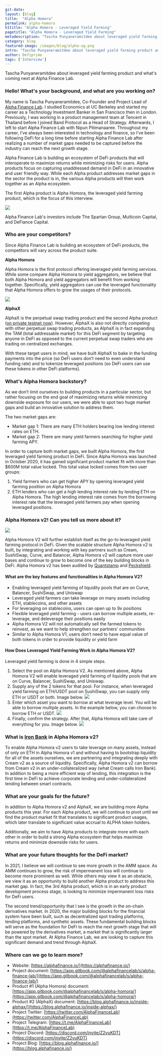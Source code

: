 ```yaml
---
git-date:
layout: [blog]
title:  "Alpha Homora"
permalink: alpha-homora
h1title: "Alpha Homora - Leveraged Yield Farming"
pagetitle: "Alpha Homora - Leveraged Yield Farming"
metadescription: "Tascha Punyaneramitdee about leveraged yield farming product and what's coming next at Alpha Finance Lab"
category: blog
featured-image: /images/blog/alpha-og.png
intro: "Tascha Punyaneramitdee about leveraged yield farming product and what's coming next at Alpha Finance Lab"
author: Defiprime
tags: ['Interview']
---
```

Tascha Punyaneramitdee about leveraged yield farming product and what's coming next at Alpha Finance Lab.

### Hello! What's your background, and what are you working on?

My name is Tascha Punyaneramitdee, Co-Founder and Project Lead of [Alpha Finance Lab](https://alphafinance.io/). I studied Economics at UC Berkeley and started my career as a Technology Investment Banker in San Francisco then in London. Previously, I was working in a product management team at Tencent in Thailand before I joined Band Protocol as a Head of Strategy. Afterwards, I left to start Alpha Finance Lab with Nipun Pitimanaaree. Throughout my career, I’ve always been interested in technology and finance, so I’ve been following DeFi for a long time before starting Alpha Finance Lab after realizing a number of market gaps needed to be captured before the industry can reach the next growth stage.

Alpha Finance Lab is building an ecosystem of DeFi products that will interoperate to maximize returns while minimizing risks for users. Alpha products focus on capturing unaddressed demand in DeFi in an innovative and user friendly way. While each Alpha product addresses market gaps in the sector the product is in, the various Alpha products will then work together as an Alpha ecosystem.

The first Alpha product is Alpha Homora, the leveraged yield farming product, which is the focus of this interview.

![](/images/blog/alpha-homora/Alpha_Homora_-_Yield_Farming_on_Leverage.png)

Alpha Finance Lab's investors include The Spartan Group, Multicoin Capital, and DeFiance Capital.


### Who are your competitors?

Since Alpha Finance Lab is building an ecosystem of DeFi products, the competitors will vary across the product suite.

**Alpha Homora**

Alpha Homora is the first protocol offering leveraged yield farming services. While some compare Alpha Homora to yield aggregators, we believe that both Alpha Homora and yield aggregators will benefit from working together. Specifically, yield aggregators can use the leveraged functionality that Alpha Homora offers to grow the usages of their protocols.

![](/images/blog/alpha-homora/image2.jpg)


**AlphaX**

AlphaX is the perpetual swap trading product and the second Alpha product ([on private testnet now](https://blog.alphafinance.io/alphax-beta-private-testnet-round-2/)). However, AlphaX is also not directly competing with other perpetual swap trading products, as AlphaX is in fact expanding the TAM (total addressable market) for this DeFi segment by targeting anyone in DeFi as opposed to the current perpetual swap traders who are trading on centralized exchanges.

With these target users in mind, we have built AlphaX to bake in the funding payments into the price (so DeFi users don’t need to even understand funding rate) and to tokenize leveraged positions (so DeFi users can use these tokens in other DeFi platforms).


### What's Alpha Homora backstory?

As we don’t limit ourselves to building products in a particular sector, but rather focusing on the end goal of maximizing returns while minimizing downside exposure for our users, we were able to spot two huge market gaps and build an innovative solution to address them.

The two market gaps are:

*   Market gap 1: There are many ETH holders bearing low lending interest rates on ETH.
*   Market gap 2: There are many yield farmers searching for higher yield farming APY.

In order to capture both market gaps, we built Alpha Homora, the first leveraged yield farming product in DeFi. Since Alpha Homora was launched in October 2020, it has gained significant product market fit with more than $600M total value locked. This total value locked comes from two user groups:

1. Yield farmers who can get higher APY by opening leveraged yield farming position on Alpha Homora
2. ETH lenders who can get a high lending interest rate by lending ETH on Alpha Homora. The high lending interest rate comes from the borrowing interest rate that the leveraged yield farmers pay when opening leveraged positions.


### Alpha Homora v2! Can you tell us more about it?

![](/images/blog/alpha-homora/image3.jpg)

Alpha Homora V2 will further establish itself as the go-to leveraged yield farming protocol in DeFi. Given the scalable structure Alpha Homora v2 is built, by integrating and working with key partners such as Cream, SushiSwap, Curve, and Balancer, Alpha Homora v2 will capture more user bases and continue to grow to become one of the key building blocks in DeFi. Alpha Homora v2 has been audited by [Quantstamp](https://github.com/AlphaFinanceLab/homora-v2/blob/master/audits/Alpha-Homora-v2-Quantstamp-audit-report.pdf) and [Peckshield](https://github.com/AlphaFinanceLab/homora-v2/blob/master/audits/Alpha-Homora-v2-Peckshield-audit-report.pdf).

#### What are the key features and functionalities in Alpha Homora V2?

*   Enabling leveraged yield farming of liquidity pools that are on Curve, Balancer, SushiSwap, and Uniswap
*   Leveraged yield farmers can take leverage on many assets including ETH, stablecoins, and other assets
*   For leveraging on stablecoins, users can open up to 9x positions
*   Flexible leveraged yield farming - users can borrow multiple assets, re-leverage, and deleverage their positions easily
*   Alpha Homora V2 will not automatically sell the farmed tokens to reinvest, as we want to help strengthen our partners’ communities
*   Similar to Alpha Homora V1, users don’t need to have equal value of both tokens in order to provide liquidity or yield farm

#### How Does Leveraged Yield Farming Work in Alpha Homora V2?

Leveraged yield farming is done in 4 simple steps.

1. Select the pool on Alpha Homora V2. As mentioned above, Alpha Homora V2 will enable leveraged yield farming of liquidity pools that are on Curve, Balancer, SushiSwap, and Uniswap.
2. Supply any of the 2 tokens for that pool. For instance, when leveraged yield farming on ETH/USDT pool on SushiSwap, you can supply only ETH or USDT or both. Image below. ![](/images/blog/alpha-homora/image4.jpg)
3. Enter which asset you want to borrow at what leverage level. You will be able to borrow multiple assets. In the example below, you can choose to borrow ETH or USDT. ![](/images/blog/alpha-homora/image5.jpg)
4. Finally, confirm the strategy. After that, Alpha Homora will take care of everything for you. Image below.
![](/images/blog/alpha-homora/image6.jpg)

### What is [Iron Bank](https://creamdotfinance.medium.com/introducing-the-iron-bank-bab9417c9a) in Alpha Homora v2?

To enable Alpha Homora v2 users to take leverage on many assets, instead of only on ETH in Alpha Homora v1 and without having to bootstrap liquidity for all of the assets ourselves, we are partnering and integrating deeply with Cream v2 as a source of liquidity. Specifically, Alpha Homora v2 can borrow from Cream v2 in an under-collateralized way (what Cream calls Iron Bank). In addition to being a more efficient way of lending, this integration is the first time in DeFi to achieve corporate lending and under-collateralized lending between smart contracts.


### What are your goals for the future?

In addition to Alpha Homora v2 and AlphaX, we are building more Alpha products this year. For each Alpha product, we will continue to pivot until we find the product market fit that translates to significant product usages, which later translate to significant value accrual to ALPHA token holders.

Additionally, we aim to have Alpha products to integrate more with each other in order to build a strong Alpha ecosystem that helps maximize returns and minimize downside risks for users.


### What are your future thoughts for the DeFi market?

In 2021, I believe we will continue to see more growth in the AMM space. As AMM continues to grow, the risk of impermanent loss will continue to become more prominent as well. While others may view it as an obstacle, we view it as an opportunity to build another Alpha product to address this market gap. In fact, the 3rd Alpha product, which is in an early product development process stage, is looking to minimize impermanent loss risks for DeFi users.

The second trend/opportunity that I see is the growth in the on-chain derivatives market. In 2020, the major building blocks for the financial system have been built, such as decentralized spot trading platforms, lending platforms, and synthetic assets. These fundamental building blocks will serve as the foundation for DeFi to reach the next growth stage that will be powered by the derivatives market, a market that is significantly larger than the spot market. At Alpha Finance Lab, we are looking to capture this significant demand and trend through AlphaX.


### Where can we go to learn more?

- Website: [https://alphafinance.io/](https://alphafinance.io/)
- Project document: [https://app.gitbook.com/@alphafinancelab/s/alpha-finance-lab/](https://app.gitbook.com/@alphafinancelab/s/alpha-finance-lab/)
- Product #1 (Alpha Homora) document: [https://app.gitbook.com/@alphafinancelab/s/alpha-homora/](https://app.gitbook.com/@alphafinancelab/s/alpha-homora/)
- Product #2 (AlphaX) document: [https://blog.alphafinance.io/inside-alphax/](https://blog.alphafinance.io/inside-alphax/)
- Project Twitter: [https://twitter.com/AlphaFinanceLab](https://twitter.com/AlphaFinanceLab)
- Project Telegram: [https://t.me/AlphaFinanceLab](https://t.me/AlphaFinanceLab)
- Project Discord: [https://discord.com/invite/Z2vuKDT](https://discord.com/invite/Z2vuKDT)
- Project Blog: [https://blog.alphafinance.io/](https://blog.alphafinance.io/)
